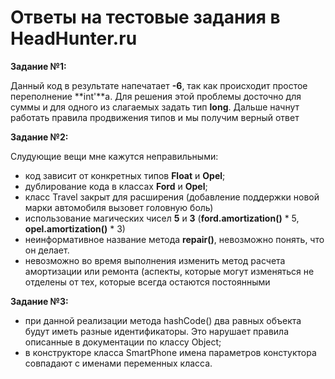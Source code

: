 # Ответы на тестовые задания в HeadHunter.ru
**Задание №1:**

Данный код в результате напечатает **-6**, так как происходит простое переполнение **int'**a.
Для решения этой проблемы досточно для суммы и для одного из слагаемых задать тип **long**. Дальше начнут работать правила продвижения типов и мы получим верный ответ

**Задание №2:**

Слудующие вещи мне кажутся неправильными:
- код зависит от конкретных типов **Float** и **Opel**;
- дублирование кода в классах **Ford** и **Opel**;
- класс Travel закрыт для расширения (добавление поддержки новой марки автомобиля вызовет головную боль)
- использование магических чисел **5** и **3** (**ford.amortization()** * 5, **opel.amortization()** * 3)
- неинформативное название метода **repair()**, невозможно понять, что он делает.
- невозможно во время выполнения изменить метод расчета амортизации или ремонта (аспекты, которые могут изменяться не отделены от тех, которые всегда остаются постоянными

**Задание №3:**
- при данной реализации метода hashCode() два равных объекта будут иметь разные идентификаторы. Это нарушает правила описанные в документации по классу Object;
- в конструкторе класса SmartPhone имена параметров констуктора совпадают с именами переменных класса. 

